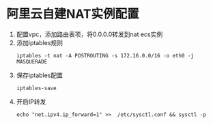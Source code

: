 # 阿里云自建NAT实例配置

<!-- more -->

1. 配置vpc，添加路由表项，将0.0.0.0转发到nat ecs实例
2. 添加iptables规则
    ```shell
    iptables -t nat -A POSTROUTING -s 172.16.0.0/16 -o eth0 -j MASQUERADE
    ```
3. 保存iptables配置
    ```shell
    iptables-save
    ```
4. 开启IP转发
    ```shell
    echo "net.ipv4.ip_forward=1" >>  /etc/sysctl.conf && sysctl -p
    ```